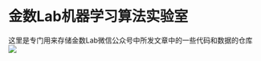 # 金数Lab机器学习算法实验室
这里是专门用来存储金数Lab微信公众号中所发文章中的一些代码和数据的仓库
![](https://github.com/shiheqing/FinMath-Lab/blob/master/images/%E9%87%91%E6%95%B0lab_QRcode.jpg)
